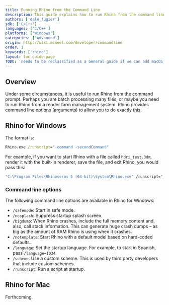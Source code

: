 ```yaml
---
title: Running Rhino from the Command Line
description: This guide explains how to run Rhino from the command line.
authors: ['dale_fugier']
sdk: ['C/C++']
languages: ['C/C++']
platforms: ['Windows']
categories: ['Advanced']
origin: http://wiki.mcneel.com/developer/commandline
order: 1
keywords: ['rhino']
layout: toc-guide-page
TODO: 'needs to be reclassified as a General guide if we can add macOS specifics'
---
```


 
## Overview

Under some circumstances, it is useful to run Rhino from the command prompt.  Perhaps you are batch processing many files, or maybe you need to run Rhino from a render farm management system.  Rhino provides command line options (arguments) to allow you to do exactly this.

## Rhino for Windows

The format is:

```cmd
Rhino.exe /runscript="-command -secondCommand"
```

For example, if you want to start Rhino with a file called `hdri_test.3dm`, render it with the built-in renderer, save the file, and exit Rhino, you would pass this:

```cmd
"C:\Program Files\Rhinoceros 5 (64-bit)\System\Rhino.exe" /runscript="_SetCurrentRenderPlugIn RhinoRender render -saverenderwindowas test.jpg closerenderwindow -exit" hdri_test.3dm
```

### Command line options

The following command line options are available in Rhino for Windows:

- `/safemode`: Start in safe mode.
- `/nosplash`: Suppress startup splash screen.
- `/bigdump`: When Rhino crashes, include the full memory content and, also, call stack information. This can generate huge crash dumps – as big as the amount of RAM Rhino is using when it crashes.
- `/notemplate`: Start Rhino with a default model based on hard-coded defaults.
- `/language`: Set the startup language. For example, to start in Spanish, pass `/language=1034`.
- `/scheme`: Use a custom scheme. This is used by third party developers that include custom schemes.
- `/runscript`: Run a script at startup.

## Rhino for Mac

Forthcoming.
